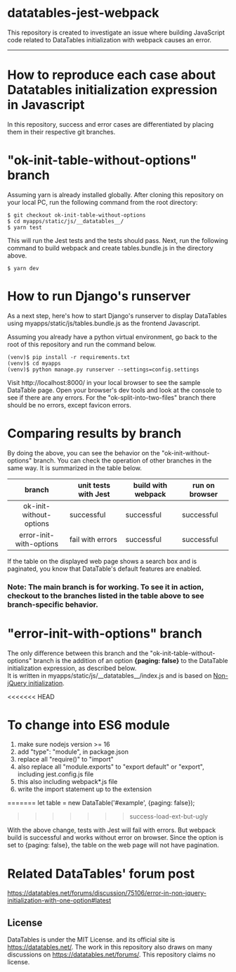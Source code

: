# datatables-jest-webpack
This repository is created to investigate an issue where building JavaScript code related to DataTables initialization with webpack causes an error.

----
# How to reproduce each case about Datatables initialization expression in Javascript
In this repository, success and error cases are differentiated by placing them in their respective git branches.
# "ok-init-table-without-options" branch
Assuming yarn is already installed globally.
After cloning this repository on your local PC, run the following command from the root directory:

    $ git checkout ok-init-table-without-options
    $ cd myapps/static/js/__datatables__/
    $ yarn test

This will run the Jest tests and the tests should pass. 
Next, run the following command to build webpack and create tables.bundle.js in the directory above.

    $ yarn dev
# How to run Django's runserver
As a next step, here's how to start Django's runserver to display DataTables using myapps/static/js/tables.bundle.js as the frontend Javascript.

Assuming you already have a python virtual environment, go back to the root of this repository and run the command below.

    (venv)$ pip install -r requirements.txt
    (venv)$ cd myapps 
    (venv)$ python manage.py runserver --settings=config.settings
Visit http://localhost:8000/ in your local browser to see the sample DataTable page.
Open your browser's dev tools and look at the console to see if there are any errors. For the "ok-split-into-two-files" branch there should be no errors, except favicon errors.

# Comparing results by branch
By doing the above, you can see the behavior on the "ok-init-without-options" branch.
You can check the operation of other branches in the same way. It is summarized in the table below.

|         branch          | unit tests with Jest | build with webpack | run on browser |
|:-----------------------:|----------------------|--------------------|----------------|
| ok-init-without-options | successful           | successful         | successful     |
| error-init-with-options | fail with errors     | successful         | successful     |

If the table on the displayed web page shows a search box and is paginated, you know that DataTable's default features are enabled.
### Note: The main branch is for working. To see it in action, checkout to the branches listed in the table above to see branch-specific behavior.

# "error-init-with-options" branch
The only difference between this branch and the "ok-init-table-without-options" branch is the addition of an option **{paging: false}** to the DataTable initialization expression, as described below.  
It is written in myapps/static/js/&#095;&#095;datatables__/index.js and is based on [Non-jQuery initialization](https://datatables.net/manual/installation#Non-jQuery-initialisation).

<<<<<<< HEAD
# To change into ES6 module

1. make sure nodejs version >= 16
2. add "type": "module",  in package.json
3. replace all "require()" to "import"
4. also replace all "module.exports" to "export default" or "export", including jest.config.js file
5. this also including webpack*.js file
4. write the import statement up to the extension


=======
        let table = new DataTable('#example', {paging: false});
>>>>>>> success-load-ext-but-ugly

With the above change, tests with Jest will fail with errors. But webpack build is successful and works without error on browser.
Since the option is set to {paging: false}, the table on the web page will not have pagination.

# Related DataTables' forum post
https://datatables.net/forums/discussion/75106/error-in-non-jquery-initialization-with-one-option#latest

## License
DataTables is under the MIT License. and its official site is https://datatables.net/. The work in this repository also draws on many discussions on https://datatables.net/forums/. This repository claims no license. 
